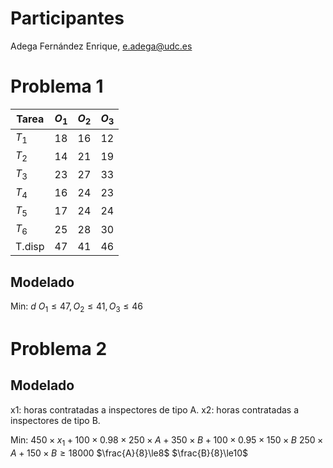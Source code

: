 # Participantes
Adega Fernández Enrique, e.adega@udc.es
# Problema 1
| Tarea  | $O_1$ | $O_{2}$ | $O_{3}$ |
| ------ | ----- | ------- | ------- |
| $T_1$  | 18    | 16      | 12      |
| $T_2$  | 14    | 21      | 19      |
| $T_3$  | 23    | 27      | 33      |
| $T_4$  | 16    | 24      | 23      |
| $T_5$  | 17    | 24      | 24      |
| $T_6$  | 25    | 28      | 30      |
| T.disp | 47      | 41        | 46        |
## Modelado
Min: $d$
$O_{1}\le 47, O_{2}\le 41, O_{3}\le 46$
# Problema 2
## Modelado
x1: horas contratadas a inspectores de tipo A.
x2: horas contratadas a inspectores de tipo B.

Min: $450\times x_1 + 100\times 0.98\times 250\times A+350\times B+100\times0.95\times150\times B$
$250\times A+150\times B\ge 18000$
$\frac{A}{8}\le8$
$\frac{B}{8}\le10$